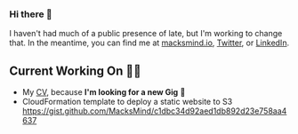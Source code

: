 ### Hi there 👋

I haven't had much of a public presence of late, but I'm working to change that. In the meantime, you can find me at [macksmind.io](https://macksmind.io), [Twitter](https://twitter.com/MacksMind), or [LinkedIn](https://www.linkedin.com/in/mackearnhardt/).

## Current Working On 👨‍💻
- My [CV](https://macksmind.io/resume/), because **I'm looking for a new Gig** 💼
- CloudFormation template to deploy a static website to S3 https://gist.github.com/MacksMind/c1dbc34d92aed1db892d23e758aa4637


<!--
**MacksMind/MacksMind** is a ✨ _special_ ✨ repository because its `README.md` (this file) appears on your GitHub profile.

Here are some ideas to get you started:

- 🔭 I’m currently working on ...
- 🌱 I’m currently learning ...
- 👯 I’m looking to collaborate on ...
- 🤔 I’m looking for help with ...
- 💬 Ask me about ...
- 📫 How to reach me: ...
- 😄 Pronouns: ...
- ⚡ Fun fact: ...
-->
